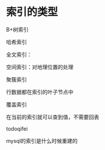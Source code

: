 # 索引的类型

B+树索引

哈希索引

全文索引：

空间索引：对地理位置的处理





聚簇索引

行数据都在索引的叶子节点中

覆盖索引

在当前的索引就可以查到值，不需要回表





todoqifei

mysql的索引是什么时候重建的
